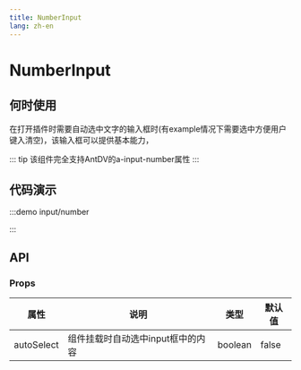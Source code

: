 ```yaml
---
title: NumberInput
lang: zh-en
---
```

# NumberInput

## 何时使用

在打开插件时需要自动选中文字的输入框时(有example情况下需要选中方便用户键入清空)，该输入框可以提供基本能力，

::: tip
该组件完全支持AntDV的a-input-number属性
:::

## 代码演示

:::demo
input/number

:::

## API

### Props

| 属性       | 说明                              | 类型    | 默认值 |
| ---------- | --------------------------------- | ------- | ------ |
| autoSelect | 组件挂载时自动选中input框中的内容 | boolean | false  |
